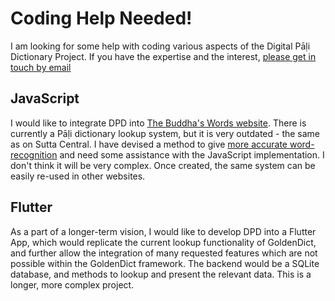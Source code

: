 # Coding Help Needed!

I am looking for some help with coding various aspects of the Digital Pāḷi Dictionary Project. If you have the expertise and the interest, [please get in touch by email](mailto:digitalpalidictionary@gmail.com)

## JavaScript

I would like to integrate DPD into [The Buddha's Words website](https://thebuddhaswords.net/home/index.html). There is currently a Pāḷi dictionary lookup system, but it is very outdated - the same as on Sutta Central. I have devised a method to give [more accurate word-recognition](https://github.com/digitalpalidictionary/dpd-db/tree/main/tbw) and need some assistance with the JavaScript implementation. I don't think it will be very complex. Once created, the same system can be easily re-used in other websites.

## Flutter

As a part of a longer-term vision, I would like to develop DPD into a Flutter App, which would replicate the current lookup functionality of GoldenDict, and further allow the integration of many requested features which are not possible within the GoldenDict framework. The backend would be a SQLite database, and methods to lookup and present the relevant data. This is a longer, more complex project.